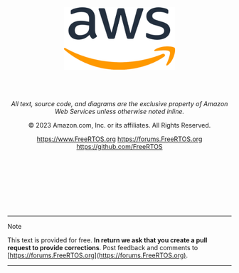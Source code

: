 <div align="center">
  
<img src="https://github.com/FreeRTOS/FreeRTOS-Kernel-Book/blob/main/media/Aws-Logo-PNG-HD.png" alt="" height="140" width="250"/>

</br>
</br>
</br>
</br>

*All text, source code, and diagrams are the exclusive property of Amazon Web Services unless otherwise noted inline.*

© 2023 Amazon.com, Inc. or its affiliates. All Rights Reserved.

<https://www.FreeRTOS.org> <https://forums.FreeRTOS.org> <https://github.com/FreeRTOS>

</div>

</br>
</br>
</br>
</br>
</br>
</br>
</br>

* * *
> [!Note]
> This text is provided for free. **In return we ask that you create a pull
> request to provide corrections**.  Post feedback and comments to [https://forums.FreeRTOS.org](https://forums.FreeRTOS.org).
* * *

</div>

